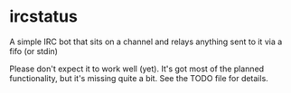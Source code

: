 ircstatus
=========

A simple IRC bot that sits on a channel and relays anything sent to it via a
fifo (or stdin)

Please don't expect it to work well (yet).  It's got most of the planned
functionality, but it's missing quite a bit.  See the TODO file for details.
